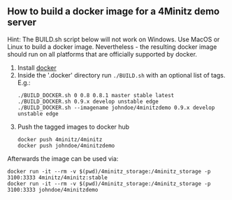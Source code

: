 ## How to build a docker image for a 4Minitz demo server

Hint: The BUILD.sh script below will not work on Windows.
Use MacOS or Linux to build a docker image.
Nevertheless - the resulting docker image should run on all platforms
that are officially supported by docker.

1. Install [docker](https://docs.docker.com/engine/installation/)
1. Inside the '.docker' directory run `./BUILD.sh` with an optional list of tags. E.g.:
   ```
   ./BUILD_DOCKER.sh 0 0.8 0.8.1 master stable latest
   ./BUILD_DOCKER.sh 0.9.x develop unstable edge
   ./BUILD_DOCKER.sh --imagename johndoe/4minitzdemo 0.9.x develop unstable edge
   ```
1. Push the tagged images to docker hub
   ```
   docker push 4minitz/4minitz
   docker push johndoe/4minitzdemo
   ```

Afterwards the image can be used via:

    docker run -it --rm -v $(pwd)/4minitz_storage:/4minitz_storage -p 3100:3333 4minitz/4minitz:stable
    docker run -it --rm -v $(pwd)/4minitz_storage:/4minitz_storage -p 3100:3333 johndoe/4minitzdemo
